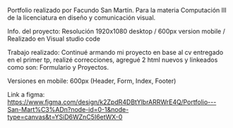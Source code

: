 
Portfolio realizado por Facundo San Martín. Para la materia Computación III de la licenciatura en diseño y comunicación visual.

Info. del proyecto: Resolución 1920x1080 desktop / 600px version mobile / Realizado en Visual studio code

Trabajo realizado: Continué armando mi proyecto en base al cv entregado en el primer tp, realizé correcciones, agregué 2 html nuevos y linkeados como son: Formulario y Proyectos.

Versiones en mobile: 600px (Header, Form, Index, Footer)

Link a figma: https://www.figma.com/design/k2ZpdR4DBtYlbrARRWrE4Q/Portfolio---San-Mart%C3%ADn?node-id=0-1&node-type=canvas&t=YSiD6WZnC5I6etWX-0